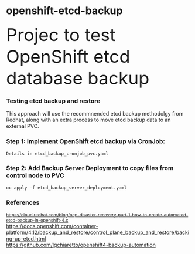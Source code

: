 # openshift-etcd-backup
<font size=20>
Projec to test OpenShift etcd database backup
</font>

### Testing etcd backup and restore 
This approach will use the recommnended etcd backup methodolgy from Redhat, along with an extra process to move etcd backup data to an external PVC.<br>

### Step 1: Implement OpenShift etcd backup via CronJob:
```
Details in etcd_backup_cronjob_pvc.yaml
```

### Step 2: Add Backup Server Deployment to copy files from control node to PVC
```
oc apply -f etcd_backup_server_deployment.yaml
```

### References
<href style="font-size: 12px"> https://cloud.redhat.com/blog/ocp-disaster-recovery-part-1-how-to-create-automated-etcd-backup-in-openshift-4.x </href><br>
https://docs.openshift.com/container-platform/4.12/backup_and_restore/control_plane_backup_and_restore/backing-up-etcd.html <br>
https://github.com/lgchiaretto/openshift4-backup-automation <br>